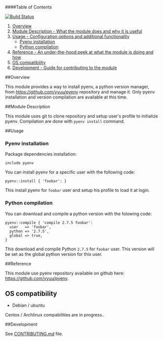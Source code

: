 ####Table of Contents

[![Build Status](https://travis-ci.org/Sliim/puppet-pyenv.png?branch=master)](https://travis-ci.org/Sliim/puppet-pyenv)

1. [Overview](#overview)
2. [Module Description - What the module does and why it is useful](#module-description)
4. [Usage - Configuration options and additional functionality](#usage)
    * [Pyenv installation](#pyenv-installation)
    * [Python compilation](#python-compilation)
5. [Reference - An under-the-hood peek at what the module is doing and how](#reference)
5. [OS compatibility](#os-compatibility)
6. [Development - Guide for contributing to the module](#development)

##Overview

This module provides a way to install pyenv, a python version manager, from https://github.com/yyuu/pyenv repository and manage it.
Only pyenv installation and version compilation are available at this time.

##Module Description

This module uses git to clone repository and setup user's profile to initialize pyenv.
Compilation are done with `pyenv install` command.

##Usage

### Pyenv installation

Package dependencies installation:
```
include pyenv
```

You can install pyenv for a specific user with the following code:
```
pyenv::install { 'foobar': }
```

This install pyenv for `foobar` user and setup his profile to load it at login.

### Python compilation

You can download and compile a python version with the folowing code:
```
pyenv::compile { 'compile 2.7.5 foobar':
  user   => 'foobar',
  python => '2.7.5',
  global => true,
}
```

This download and compile Python `2.7.5` for `foobar` user. This version will be set as the global python version for this user.

##Reference

This module use pyenv repository available on github here: https://github.com/yyuu/pyenv.

## OS compatibility
* Debian / ubuntu

Centos / Archlinux compabilities are in progress..

##Development

See [CONTRIBUTING.md](https://github.com/Sliim/puppet-pyenv/blob/master/CONTRIBUTING.md) file.

